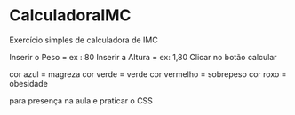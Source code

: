 # CalculadoraIMC
Exercício simples de calculadora de IMC

Inserir o Peso  = ex : 80
Inserir a Altura = ex: 1,80
Clicar no botão calcular 

cor azul = magreza
cor verde = verde
cor vermelho = sobrepeso
cor roxo = obesidade 

para presença na aula e praticar o CSS
